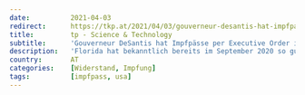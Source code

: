 ```yaml
---
date:          2021-04-03
redirect:      https://tkp.at/2021/04/03/gouverneur-desantis-hat-impfpaesse-per-executive-order-in-florida-verboten/
title:         tp - Science & Technology
subtitle:      'Gouverneur DeSantis hat Impfpässe per Executive Order in Florida verboten'
description:   'Florida hat bekanntlich bereits im September 2020 so gut wie alle Corona Maßnahmen ausgesetzt inklusive der Maskenpflicht. Und ist damit sehr gut gefahren, denn es schneidet im Vergleich zu anderen Bundesstaaten wie etwa dem gut vergleichbaren Kalifornien erheblich besser ab. Ähnlich wie Florida sind mittlerweile schon 18 US Bundesstaaten unterwegs. Neben Floridas Gouverneur Ron DeSantis …'
country:       AT
categories:    [Widerstand, Impfung]
tags:          [impfpass, usa]
---
```

